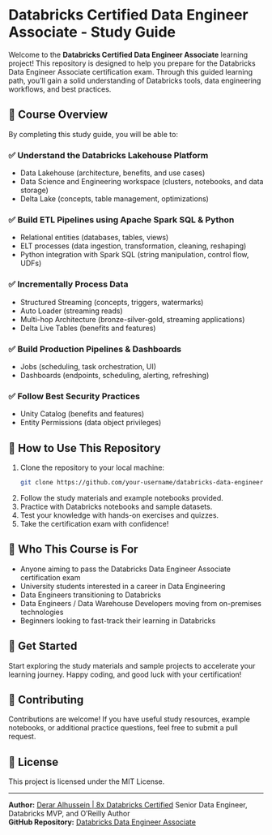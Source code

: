 # Databricks Certified Data Engineer Associate - Study Guide

Welcome to the **Databricks Certified Data Engineer Associate** learning project! This repository is designed to help you prepare for the Databricks Data Engineer Associate certification exam. Through this guided learning path, you'll gain a solid understanding of Databricks tools, data engineering workflows, and best practices.

## 📌 Course Overview
By completing this study guide, you will be able to:

### ✅ Understand the Databricks Lakehouse Platform
- Data Lakehouse (architecture, benefits, and use cases)
- Data Science and Engineering workspace (clusters, notebooks, and data storage)
- Delta Lake (concepts, table management, optimizations)

### ✅ Build ETL Pipelines using Apache Spark SQL & Python
- Relational entities (databases, tables, views)
- ELT processes (data ingestion, transformation, cleaning, reshaping)
- Python integration with Spark SQL (string manipulation, control flow, UDFs)

### ✅ Incrementally Process Data
- Structured Streaming (concepts, triggers, watermarks)
- Auto Loader (streaming reads)
- Multi-hop Architecture (bronze-silver-gold, streaming applications)
- Delta Live Tables (benefits and features)

### ✅ Build Production Pipelines & Dashboards
- Jobs (scheduling, task orchestration, UI)
- Dashboards (endpoints, scheduling, alerting, refreshing)

### ✅ Follow Best Security Practices
- Unity Catalog (benefits and features)
- Entity Permissions (data object privileges)

## 📖 How to Use This Repository
1. Clone the repository to your local machine:
   ```sh
   git clone https://github.com/your-username/databricks-data-engineer-associate.git
   ```
2. Follow the study materials and example notebooks provided.
3. Practice with Databricks notebooks and sample datasets.
4. Test your knowledge with hands-on exercises and quizzes.
5. Take the certification exam with confidence!

## 🎯 Who This Course is For
- Anyone aiming to pass the Databricks Data Engineer Associate certification exam
- University students interested in a career in Data Engineering
- Data Engineers transitioning to Databricks
- Data Engineers / Data Warehouse Developers moving from on-premises technologies
- Beginners looking to fast-track their learning in Databricks

## 🚀 Get Started
Start exploring the study materials and sample projects to accelerate your learning journey. Happy coding, and good luck with your certification!

## 📌 Contributing
Contributions are welcome! If you have useful study resources, example notebooks, or additional practice questions, feel free to submit a pull request.

## 📜 License
This project is licensed under the MIT License.

---
**Author:** [Derar Alhussein | 8x Databricks Certified](https://gale.udemy.com/user/derar-alhussein/)
Senior Data Engineer, Databricks MVP, and O’Reilly Author  
**GitHub Repository:** [Databricks Data Engineer Associate](https://github.com/your-username/databricks-data-engineer-associate)

